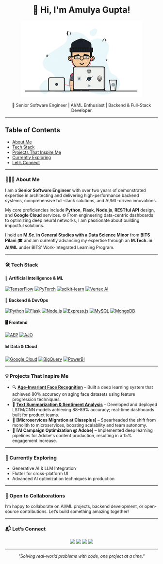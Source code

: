 <h1 align="center">👋 Hi, I'm Amulya Gupta!</h1>
<p align="center">
  <img src="https://github.com/amulyagupta1278/amulyagupta1278/blob/main/Developer.gif" width="400px" alt="coding" />
</p>

<p align="center">
  🚀 Senior Software Engineer | AI/ML Enthusiast | Backend & Full-Stack Developer  
</p>

---

## Table of Contents
- [About Me](#-about-me)
- [Tech Stack](#%EF%B8%8F-tech-stack)
- [Projects That Inspire Me](#-projects-that-inspire-me)
- [Currently Exploring](#-currently-exploring)
- [Let’s Connect](#-lets-connect)

---

### 👨🏻‍💻 About Me
I am a **Senior Software Engineer** with over two years of demonstrated expertise in architecting and delivering high-performance backend systems, comprehensive full-stack solutions, and AI/ML-driven innovations.

My core proficiencies include **Python**, **Flask**, **Node.js**, **RESTful API** design, and **Google Cloud** services. ⚙️ From engineering data-centric dashboards to optimizing deep neural networks, I am passionate about building impactful solutions.

I hold an **M.Sc. in General Studies with a Data Science Minor** from **BITS Pilani** 🎓 and am currently advancing my expertise through an **M.Tech. in AI/ML** under BITS’ Work-Integrated Learning Program.

---

### 🛠️ Tech Stack
<p align="center">
  
  <h4>🧠 Artificial Intelligence &amp; ML</h4>
  <a href="https://www.tensorflow.org/"><img src="https://img.shields.io/badge/TensorFlow-FF6F00.svg?&style=for-the-badge&logo=tensorflow&logoColor=white" alt="TensorFlow" /></a>
  <a href="https://pytorch.org/"><img src="https://img.shields.io/badge/PyTorch-EE4C2C.svg?&style=for-the-badge&logo=pytorch&logoColor=white" alt="PyTorch" /></a>
  <a href="https://scikit-learn.org/"><img src="https://img.shields.io/badge/scikit--learn-F7931E.svg?&style=for-the-badge&logo=scikit-learn&logoColor=white" alt="scikit-learn" /></a>
  <a href="https://cloud.google.com/vertex-ai"><img src="https://img.shields.io/badge/VertexAI-4285F4.svg?&style=for-the-badge&logo=googlecloud&logoColor=white" alt="Vertex AI" /></a>

  <h4>🔧 Backend &amp; DevOps</h4>
  <a href="https://www.python.org/"><img src="https://img.shields.io/badge/Python-3670A0.svg?&style=for-the-badge&logo=python&logoColor=white" alt="Python" /></a>
  <a href="https://flask.palletsprojects.com/"><img src="https://img.shields.io/badge/Flask-000000.svg?&style=for-the-badge&logo=flask&logoColor=white" alt="Flask" /></a>
  <a href="https://nodejs.org/"><img src="https://img.shields.io/badge/Node.js-339933.svg?&style=for-the-badge&logo=node.js&logoColor=white" alt="Node.js" /></a>
  <a href="https://expressjs.com/"><img src="https://img.shields.io/badge/Express.js-000000.svg?&style=for-the-badge&logo=express&logoColor=white" alt="Express.js" /></a>
  <a href="https://www.mysql.com/"><img src="https://img.shields.io/badge/MySQL-4479A1.svg?&style=for-the-badge&logo=mysql&logoColor=white" alt="MySQL" /></a>
  <a href="https://www.mongodb.com/"><img src="https://img.shields.io/badge/MongoDB-47A248.svg?&style=for-the-badge&logo=mongodb&logoColor=white" alt="MongoDB" /></a>

  <h4>🖥️ Frontend</h4>
  <a href="https://www.adobe.com/"><img src="https://img.shields.io/badge/AEP-000000.svg?&style=for-the-badge&logo=adobe&logoColor=white" alt="AEP" /></a>
  <a href="https://www.adobe.com/"><img src="https://img.shields.io/badge/AJO-000000.svg?&style=for-the-badge&logo=adobe&logoColor=white" alt="AJO" /></a>

  <h4>📊 Data &amp; Cloud</h4>
  <a href="https://cloud.google.com/"><img src="https://img.shields.io/badge/Google%20Cloud-4285F4.svg?&style=for-the-badge&logo=googlecloud&logoColor=white" alt="Google Cloud" /></a>
  <a href="https://cloud.google.com/bigquery"><img src="https://img.shields.io/badge/BigQuery-669DF6.svg?&style=for-the-badge&logo=googlecloud&logoColor=white" alt="BigQuery" /></a>
  <a href="https://powerbi.microsoft.com/"><img src="https://img.shields.io/badge/PowerBI-F2C811.svg?&style=for-the-badge&logo=powerbi&logoColor=black" alt="PowerBI" /></a>

</p>

---

### 💡 Projects That Inspire Me
- 🔍 **[Age-Invariant Face Recognition](https://github.com/amulyagupta1278/Age-Inverient-Face-Recognition-)** – Built a deep learning system that achieved 80% accuracy on aging face datasets using feature progression techniques.
- 📄 **[Text Summarization & Sentiment Analysis](https://github.com/amulyagupta1278/Text-Sentiment-Analysis-using-CNN-LSTM-and-LSTM-CNN)** – Developed and deployed LSTM/CNN models achieving 88–89% accuracy; real-time dashboards built for product teams.
- 🧩 **[Microservices Migration at Classplus]** – Spearheaded the shift from monolith to microservices, boosting scalability and team autonomy.
- 🧠 **[AI Campaign Optimization @ Adobe]** – Implemented deep learning pipelines for Adobe's content production, resulting in a 15% engagement increase.

---

### 🌱 Currently Exploring
- Generative AI & LLM Integration  
- Flutter for cross-platform UI  
- Advanced AI optimization techniques in production

---

### 🤝 Open to Collaborations
I’m happy to collaborate on AI/ML projects, backend development, or open-source contributions. Let’s build something amazing together!

---

### 📬 Let’s Connect
<p align="center">
  <a href="https://www.linkedin.com/in/amulya-gupta-bits-pilani/"><img src="https://img.shields.io/badge/linkedin-%230077B5.svg?&style=for-the-badge&logo=linkedin&logoColor=white" /></a>
  <a href="https://medium.com/@f20191278"><img src="https://img.shields.io/badge/Medium-%2312100E.svg?&style=for-the-badge&logo=medium&logoColor=white" /></a>
  <a href="https://www.hackerrank.com/f20191278"><img src="https://img.shields.io/badge/HackerRank-%23339903.svg?&style=for-the-badge&logo=hackerRank&logoColor=white"/></a>
  <a href="mailto:amulyagupta2001@gmail.com"><img src="https://img.shields.io/badge/Gmail-D14836.svg?&style=for-the-badge&logo=gmail&logoColor=white" /></a>
</p>

---

<p align="center"><i>"Solving real-world problems with code, one project at a time."</i></p>
